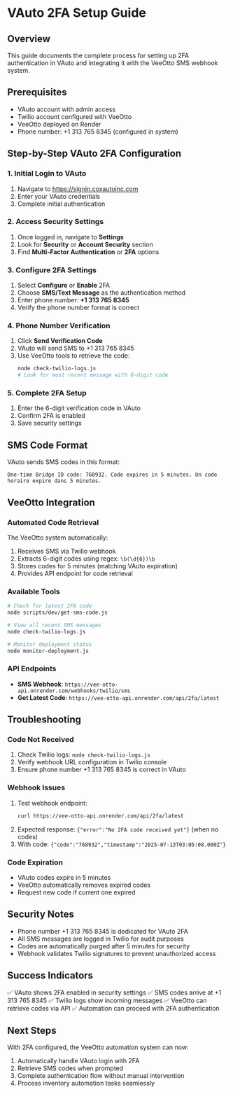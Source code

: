 # VAuto 2FA Setup Guide

## Overview
This guide documents the complete process for setting up 2FA authentication in VAuto and integrating it with the VeeOtto SMS webhook system.

## Prerequisites
- VAuto account with admin access
- Twilio account configured with VeeOtto
- VeeOtto deployed on Render
- Phone number: +1 313 765 8345 (configured in system)

## Step-by-Step VAuto 2FA Configuration

### 1. Initial Login to VAuto
1. Navigate to https://signin.coxautoinc.com
2. Enter your VAuto credentials
3. Complete initial authentication

### 2. Access Security Settings
1. Once logged in, navigate to **Settings**
2. Look for **Security** or **Account Security** section
3. Find **Multi-Factor Authentication** or **2FA** options

### 3. Configure 2FA Settings
1. Select **Configure** or **Enable** 2FA
2. Choose **SMS/Text Message** as the authentication method
3. Enter phone number: **+1 313 765 8345**
4. Verify the phone number format is correct

### 4. Phone Number Verification
1. Click **Send Verification Code**
2. VAuto will send SMS to +1 313 765 8345
3. Use VeeOtto tools to retrieve the code:
   ```bash
   node check-twilio-logs.js
   # Look for most recent message with 6-digit code
   ```

### 5. Complete 2FA Setup
1. Enter the 6-digit verification code in VAuto
2. Confirm 2FA is enabled
3. Save security settings

## SMS Code Format
VAuto sends SMS codes in this format:
```
One-time Bridge ID code: 768932. Code expires in 5 minutes. Un code horaire expire dans 5 minutes.
```

## VeeOtto Integration

### Automated Code Retrieval
The VeeOtto system automatically:
1. Receives SMS via Twilio webhook
2. Extracts 6-digit codes using regex: `\b(\d{6})\b`
3. Stores codes for 5 minutes (matching VAuto expiration)
4. Provides API endpoint for code retrieval

### Available Tools
```bash
# Check for latest 2FA code
node scripts/dev/get-sms-code.js

# View all recent SMS messages
node check-twilio-logs.js

# Monitor deployment status
node monitor-deployment.js
```

### API Endpoints
- **SMS Webhook**: `https://vee-otto-api.onrender.com/webhooks/twilio/sms`
- **Get Latest Code**: `https://vee-otto-api.onrender.com/api/2fa/latest`

## Troubleshooting

### Code Not Received
1. Check Twilio logs: `node check-twilio-logs.js`
2. Verify webhook URL configuration in Twilio console
3. Ensure phone number +1 313 765 8345 is correct in VAuto

### Webhook Issues
1. Test webhook endpoint:
   ```bash
   curl https://vee-otto-api.onrender.com/api/2fa/latest
   ```
2. Expected response: `{"error":"No 2FA code received yet"}` (when no codes)
3. With code: `{"code":"768932","timestamp":"2025-07-13T03:05:08.000Z"}`

### Code Expiration
- VAuto codes expire in 5 minutes
- VeeOtto automatically removes expired codes
- Request new code if current one expired

## Security Notes
- Phone number +1 313 765 8345 is dedicated for VAuto 2FA
- All SMS messages are logged in Twilio for audit purposes
- Codes are automatically purged after 5 minutes for security
- Webhook validates Twilio signatures to prevent unauthorized access

## Success Indicators
✅ VAuto shows 2FA enabled in security settings
✅ SMS codes arrive at +1 313 765 8345
✅ Twilio logs show incoming messages
✅ VeeOtto can retrieve codes via API
✅ Automation can proceed with 2FA authentication

## Next Steps
With 2FA configured, the VeeOtto automation system can now:
1. Automatically handle VAuto login with 2FA
2. Retrieve SMS codes when prompted
3. Complete authentication flow without manual intervention
4. Process inventory automation tasks seamlessly